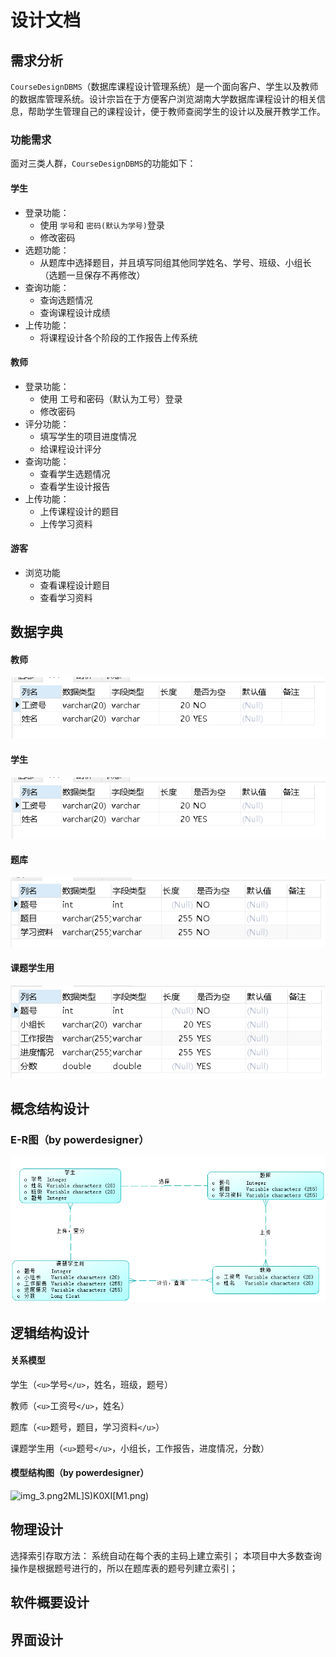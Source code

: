 # 设计文档

## 需求分析

`CourseDesignDBMS`（数据库课程设计管理系统）是一个面向客户、学生以及教师的数据库管理系统。设计宗旨在于方便客户浏览湖南大学数据库课程设计的相关信息，帮助学生管理自己的课程设计，便于教师查阅学生的设计以及展开教学工作。

### 功能需求

面对三类人群，`CourseDesignDBMS`的功能如下：

#### 学生

- 登录功能：
  - 使用 `学号`和 `密码(默认为学号)`登录
  - 修改密码
- 选题功能：
  - 从题库中选择题目，并且填写同组其他同学姓名、学号、班级、小组长（选题一旦保存不再修改）
- 查询功能：
  - 查询选题情况
  - 查询课程设计成绩
- 上传功能：
  - 将课程设计各个阶段的工作报告上传系统

#### 教师

- 登录功能：
  - 使用 工号和密码（默认为工号）登录
  - 修改密码
- 评分功能：
  - 填写学生的项目进度情况
  - 给课程设计评分
- 查询功能：
  - 查看学生选题情况
  - 查看学生设计报告
- 上传功能：
  - 上传课程设计的题目
  - 上传学习资料

#### 游客

- 浏览功能
  - 查看课程设计题目
  - 查看学习资料

## 数据字典

#### 教师

![img.png](image/img.png)

#### 学生

![image/img1.png](image/img.png)

#### 题库

![img_1.png](image/img_1.png)

#### 课题学生用

![img_2.png](image/img_2.png)

## 概念结构设计

### E-R图（by powerdesigner）

![img_4.png](image/img_4.png)

## 逻辑结构设计

#### 关系模型

学生（`<u>`学号`</u>`，姓名，班级，题号）

教师（`<u>`工资号`</u>`，姓名）

题库（`<u>`题号，题目，学习资料`</u>`）

课题学生用（`<u>`题号`</u>`，小组长，工作报告，进度情况，分数）

#### 模型结构图（by powerdesigner）

![img_3.png](image/{N~R5~HDF)2ML]S)K0XI[M1.png)

## 物理设计

选择索引存取方法：
系统自动在每个表的主码上建立索引；
本项目中大多数查询操作是根据题号进行的，所以在题库表的题号列建立索引；

## 软件概要设计

## 界面设计
